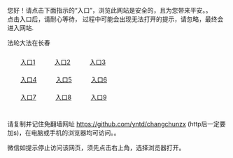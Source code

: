 您好！请点击下面指示的“入口”，浏览此网站是安全的，且为您带来平安。。 <br/>
点击入口后，请耐心等待， 过程中可能会出现无法打开的提示，请忽略，最终会进入网站. </br>

法轮大法在长春<br/>
<div style="padding:10px"><a style="margin:20px" target="_blank" href="https://d2e9ymbbzrzewn.cloudfront.net/2Qpsp?wtituhyz" id="ccLink1" rel="nofollow">入口1</a> <a target="_blank" style="margin:20px" href="https://d2t7odg97v1bep.cloudfront.net/2Qpsp?njwpxc" id="ccLink2" rel="nofollow">入口2</a> <a style="margin:20px" target="_blank" href="https://d2k4f4l2nqzs5w.cloudfront.net/2Qpsp?rjyrawpm" id="ccLink3" rel="nofollow">入口3</a></div>

<div style="padding:10px" ><a style="margin:20px" target="_blank" href="https://d2e9ymbbzrzewn.cloudfront.net/2Qpsp?wtituhyz" id="ccLink4" rel="nofollow">入口4</a> <a style="margin:20px" href="https://d2t7odg97v1bep.cloudfront.net/2Qpsp?njwpxc" target="_blank" id="ccLink5" rel="nofollow">入口5</a> <a style="margin:20px" href="https://d2k4f4l2nqzs5w.cloudfront.net/2Qpsp?rjyrawpm" target="_blank" id="ccLink6" rel="nofollow">入口6</a></div>

<div style="padding:10px"><a style="margin:20px" target="_blank" href="https://d2e9ymbbzrzewn.cloudfront.net/2Qpsp?wtituhyz" id="ccLink7" rel="nofollow">入口7</a> <a style="margin:20px" href="https://d2t7odg97v1bep.cloudfront.net/2Qpsp?njwpxc" target="_blank" id="ccLink8" rel="nofollow">入口8</a> <a style="margin:20px" target="_blank" href="https://d2k4f4l2nqzs5w.cloudfront.net/2Qpsp?rjyrawpm" id="ccLink9" rel="nofollow">入口9</a></div>

<br/>



请复制并记住免翻墙网址 https://github.com/yntd/changchunzx (http后一定要加s)，在电脑或手机的浏览器均可访问。。<br/>

微信如提示停止访问该网页，须先点击右上角，选择浏览器打开。
